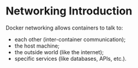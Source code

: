 # Networking Introduction

Docker networking allows containers to talk to:
- each other (inter-container communication);
- the host machine;
- the outside world (like the internet);
- specific services (like databases, APIs, etc.).
